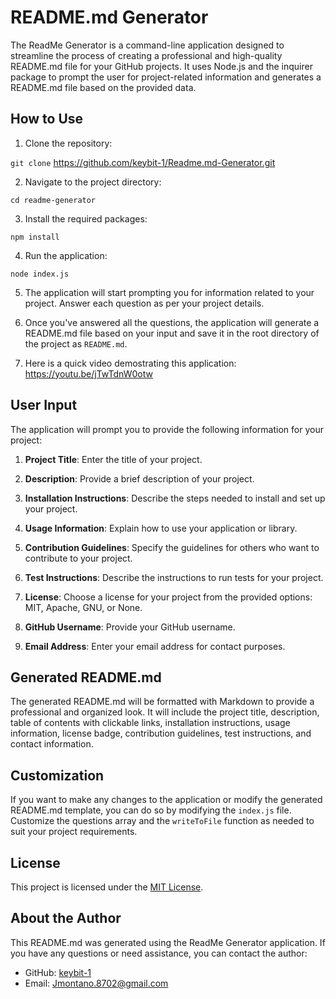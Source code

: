 # README.md Generator

The ReadMe Generator is a command-line application designed to streamline the process of creating a professional and high-quality README.md file for your GitHub projects. It uses Node.js and the inquirer package to prompt the user for project-related information and generates a README.md file based on the provided data.

## How to Use

1. Clone the repository: 

  `git clone` https://github.com/keybit-1/Readme.md-Generator.git


2. Navigate to the project directory:

  `cd readme-generator`

3. Install the required packages:

  `npm install`


4. Run the application:

  `node index.js`


5. The application will start prompting you for information related to your project. Answer each question as per your project details.

6. Once you've answered all the questions, the application will generate a README.md file based on your input and save it in the root directory of the project as `README.md`.

7. Here is a quick video demostrating this application: https://youtu.be/jTwTdnW0otw

## User Input

The application will prompt you to provide the following information for your project:

1. **Project Title**: Enter the title of your project.

2. **Description**: Provide a brief description of your project.

3. **Installation Instructions**: Describe the steps needed to install and set up your project.

4. **Usage Information**: Explain how to use your application or library.

5. **Contribution Guidelines**: Specify the guidelines for others who want to contribute to your project.

6. **Test Instructions**: Describe the instructions to run tests for your project.

7. **License**: Choose a license for your project from the provided options: MIT, Apache, GNU, or None.

8. **GitHub Username**: Provide your GitHub username.

9. **Email Address**: Enter your email address for contact purposes.

## Generated README.md

The generated README.md will be formatted with Markdown to provide a professional and organized look. It will include the project title, description, table of contents with clickable links, installation instructions, usage information, license badge, contribution guidelines, test instructions, and contact information.

## Customization

If you want to make any changes to the application or modify the generated README.md template, you can do so by modifying the `index.js` file. Customize the questions array and the `writeToFile` function as needed to suit your project requirements.

## License

This project is licensed under the [MIT License](LICENSE).

## About the Author

This README.md was generated using the ReadMe Generator application. If you have any questions or need assistance, you can contact the author:

- GitHub: [keybit-1](https://github.com/keybit-1)
- Email: Jmontano.8702@gmail.com

